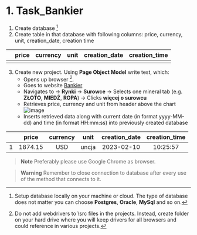 # 1. Task_Bankier
1. Create database [^1]
2. Create table in that database with following columns: price, currency, unit, creation_date, creation time

|  | price | currency | unit | creation_date | creation_time |
|:---:|:---:|:---:|:---:|:---:|:---:|
|   |   |   |   |   |   |

3. Create new project. Using **Page Object Model** write test, which:
    - Opens up browser [^2].
    - Goes to website [Bankier](https://www.bankier.pl/)
    - Navigates to -> **Rynki** -> **Surowce** -> Selects one mineral tab (e.g. **ZŁOTO**, **MIEDŹ**, **ROPA**) -> Clicks **więcej o surowcu**
    - Retrieves price, currency and unit from header above the chart
  ![image](https://user-images.githubusercontent.com/46853980/218053228-5674be7b-cc34-435d-84bb-186001652ef0.png)
    - Inserts retrieved data along with current date (in format yyyy-MM-dd) and time (in format HH:mm:ss) into previously created database

|   | price | currency | unit | creation_date | creation_time |
|:---:|:---:|:---:|:---:|:---:|:---:|
| 1 | 1874.15 | USD | uncja | 2023-02-10 | 10:25:57 |

> __Note__
Preferably please use Google Chrome as browser.

> __Warning__
>Remember to close connection to database after every use of the method that connects to it.

[^1]: Setup database locally on your machine or cloud. The type of database does not matter you can choose **Postgres**, **Oracle**, **MySql** and so on.
[^2]: Do not add webdrivers to \src files in the projects. Instead, create folder on your hard drive where you will keep drivers for all browsers and could reference in various projects.
